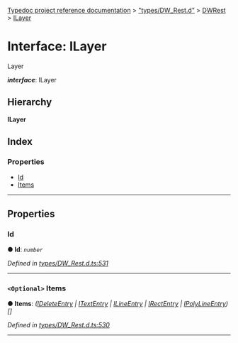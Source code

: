 [Typedoc project reference documentation](../README.md) > ["types/DW_Rest.d"](../modules/_types_dw_rest_d_.md) > [DWRest](../modules/_types_dw_rest_d_.dwrest.md) > [ILayer](../interfaces/_types_dw_rest_d_.dwrest.ilayer.md)

# Interface: ILayer

Layer

*__interface__*: ILayer

## Hierarchy

**ILayer**

## Index

### Properties

* [Id](_types_dw_rest_d_.dwrest.ilayer.md#id)
* [Items](_types_dw_rest_d_.dwrest.ilayer.md#items)

---

## Properties

<a id="id"></a>

###  Id

**● Id**: *`number`*

*Defined in [types/DW_Rest.d.ts:531](https://github.com/DocuWare/REST-Sample-TS/blob/a4697e2/src/types/DW_Rest.d.ts#L531)*

___
<a id="items"></a>

### `<Optional>` Items

**● Items**: *([IDeleteEntry](_types_dw_rest_d_.dwrest.ideleteentry.md) \| [ITextEntry](_types_dw_rest_d_.dwrest.itextentry.md) \| [ILineEntry](_types_dw_rest_d_.dwrest.ilineentry.md) \| [IRectEntry](_types_dw_rest_d_.dwrest.irectentry.md) \| [IPolyLineEntry](_types_dw_rest_d_.dwrest.ipolylineentry.md))[]*

*Defined in [types/DW_Rest.d.ts:530](https://github.com/DocuWare/REST-Sample-TS/blob/a4697e2/src/types/DW_Rest.d.ts#L530)*

___

